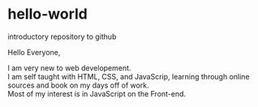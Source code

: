 # hello-world
introductory repository to github

Hello Everyone,

I am very new to web developement.  
I am self taught with HTML, CSS, and JavaScrip, learning through online sources and book on my days off of work.  
Most of my interest is in JavaScript on the Front-end.
